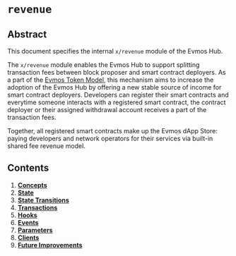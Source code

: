 <!--
order: 0
title: "Revenue Overview"
parent:
  title: "revenue"
-->

# `revenue`

## Abstract

This document specifies the internal `x/revenue` module of the Evmos Hub.

The `x/revenue` module enables the Evmos Hub to support splitting transaction fees between block proposer and smart contract deployers.
As a part of the [Evmos Token Model](https://evmos.blog/the-evmos-token-model-edc07014978b), this mechanism aims to increase the adoption of the Evmos Hub by offering a new stable source of income for smart contract deployers.
Developers can register their smart contracts and everytime someone interacts with a registered smart contract, the contract deployer or their assigned withdrawal account receives a part of the transaction fees.

Together, all registered smart contracts make up the Evmos dApp Store: paying developers and network operators for their services via built-in shared fee revenue model.

## Contents

1. **[Concepts](01_concepts.md)**
2. **[State](02_state.md)**
3. **[State Transitions](03_state_transitions.md)**
4. **[Transactions](04_transactions.md)**
5. **[Hooks](05_hooks.md)**
6. **[Events](06_events.md)**
7. **[Parameters](07_parameters.md)**
8. **[Clients](08_clients.md)**
9. **[Future Improvements](09_improvements.md)**
